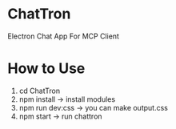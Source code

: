 # ChatTron

Electron Chat App For MCP Client

# How to Use

1. cd ChatTron
2. npm install -> install modules
3. npm run dev:css -> you can make output.css
4. npm start -> run chattron
